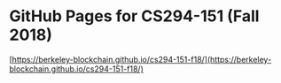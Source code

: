 # GitHub Pages for CS294-151 (Fall 2018)

[https://berkeley-blockchain.github.io/cs294-151-f18/](https://berkeley-blockchain.github.io/cs294-151-f18/)
